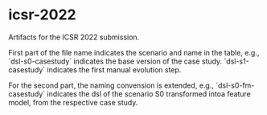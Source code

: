 # icsr-2022
Artifacts for the ICSR 2022 submission. 

First part of the file name indicates the scenario and name in the table, e.g., ´dsl-s0-casestudy´ indicates the base version of the case study. ´dsl-s1-casestudy´ indicates the first manual evolution step.

For the second part, the naming convension is extended, e.g., ´dsl-s0-fm-casestudy´ indicates the dsl of the scenario S0 transformed intoa feature model, from the respective case study.